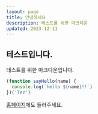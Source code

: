 ```yaml
---
layout: page
title: 안녕하세요
description: 테스트를 위한 마크다운
updated: 2023-12-11
---
```


## 테스트입니다.

테스트를 위한 마크다운입니다.

```js
(function sayHello(name) {
  console.log(`hello ${name}!!`)
})('Tez')
```

[홈페이지](#)에도 들러주세요.